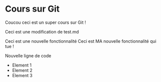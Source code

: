 # Cours sur Git

Coucou ceci est un super cours sur Git !

Ceci est une modification de test.md

Ceci est une nouvelle fonctionnalité
Ceci est MA nouvelle fonctionnalité qui tue !

Nouvelle ligne de code

* Element 1
* Element 2
* Element 3
